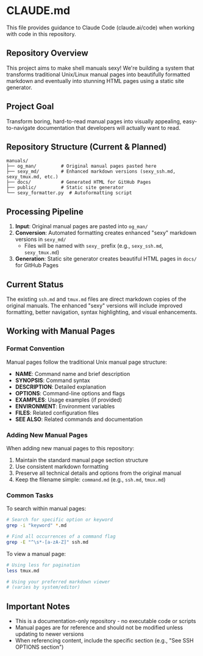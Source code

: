 # CLAUDE.md

This file provides guidance to Claude Code (claude.ai/code) when working with code in this repository.

## Repository Overview

This project aims to make shell manuals sexy! We're building a system that transforms traditional Unix/Linux manual pages into beautifully formatted markdown and eventually into stunning HTML pages using a static site generator.

## Project Goal

Transform boring, hard-to-read manual pages into visually appealing, easy-to-navigate documentation that developers will actually want to read.

## Repository Structure (Current & Planned)

```
manuals/
├── og_man/         # Original manual pages pasted here
├── sexy_md/        # Enhanced markdown versions (sexy_ssh.md, sexy_tmux.md, etc.)
├── docs/           # Generated HTML for GitHub Pages
├── public/         # Static site generator
└── sexy_formatter.py  # Autoformatting script
```

## Processing Pipeline

1. **Input**: Original manual pages are pasted into `og_man/`
2. **Conversion**: Automated formatting creates enhanced "sexy" markdown versions in `sexy_md/`
   - Files will be named with `sexy_` prefix (e.g., `sexy_ssh.md`, `sexy_tmux.md`)
3. **Generation**: Static site generator creates beautiful HTML pages in `docs/` for GitHub Pages

## Current Status

The existing `ssh.md` and `tmux.md` files are direct markdown copies of the original manuals. The enhanced "sexy" versions will include improved formatting, better navigation, syntax highlighting, and visual enhancements.

## Working with Manual Pages

### Format Convention
Manual pages follow the traditional Unix manual page structure:
- **NAME**: Command name and brief description
- **SYNOPSIS**: Command syntax
- **DESCRIPTION**: Detailed explanation
- **OPTIONS**: Command-line options and flags
- **EXAMPLES**: Usage examples (if provided)
- **ENVIRONMENT**: Environment variables
- **FILES**: Related configuration files
- **SEE ALSO**: Related commands and documentation

### Adding New Manual Pages
When adding new manual pages to this repository:
1. Maintain the standard manual page section structure
2. Use consistent markdown formatting
3. Preserve all technical details and options from the original manual
4. Keep the filename simple: `command.md` (e.g., `ssh.md`, `tmux.md`)

### Common Tasks

To search within manual pages:
```bash
# Search for specific option or keyword
grep -i "keyword" *.md

# Find all occurrences of a command flag
grep -E "^\s*-[a-zA-Z]" ssh.md
```

To view a manual page:
```bash
# Using less for pagination
less tmux.md

# Using your preferred markdown viewer
# (varies by system/editor)
```

## Important Notes

- This is a documentation-only repository - no executable code or scripts
- Manual pages are for reference and should not be modified unless updating to newer versions
- When referencing content, include the specific section (e.g., "See SSH OPTIONS section")